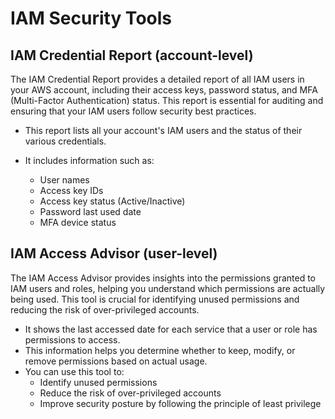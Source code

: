 # IAM Security Tools

## IAM Credential Report (account-level)

The IAM Credential Report provides a detailed report of all IAM users in your AWS account, including their access keys, password status, and MFA (Multi-Factor Authentication) status. This report is essential for auditing and ensuring that your IAM users follow security best practices.

- This report lists all your account's IAM users and the status of their various credentials.
- It includes information such as:

  - User names
  - Access key IDs
  - Access key status (Active/Inactive)
  - Password last used date
  - MFA device status

## IAM Access Advisor (user-level)

The IAM Access Advisor provides insights into the permissions granted to IAM users and roles, helping you understand which permissions are actually being used. This tool is crucial for identifying unused permissions and reducing the risk of over-privileged accounts.

- It shows the last accessed date for each service that a user or role has permissions to access.
- This information helps you determine whether to keep, modify, or remove permissions based on actual usage.
- You can use this tool to:
  - Identify unused permissions
  - Reduce the risk of over-privileged accounts
  - Improve security posture by following the principle of least privilege
